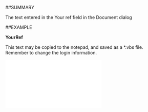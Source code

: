 

##SUMMARY

The text entered in the Your ref field in the Document dialog


##EXAMPLE

**YourRef**

This text may be copied to the notepad, and saved as a *.vbs file. Remember to change the login information.

![](../../Examples/vbs/SODocument.YourRef.vbs.txt)





